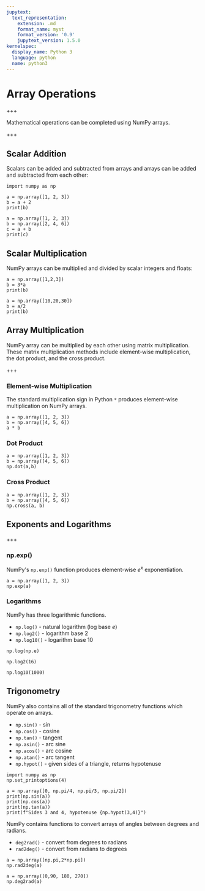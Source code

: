 ```yaml
---
jupytext:
  text_representation:
    extension: .md
    format_name: myst
    format_version: '0.9'
    jupytext_version: 1.5.0
kernelspec:
  display_name: Python 3
  language: python
  name: python3
---
```


# Array Operations

+++

Mathematical operations can be completed using NumPy arrays.

+++

## Scalar Addition

Scalars can be added and subtracted from arrays and arrays can be added and subtracted from each other:

```{code-cell} ipython3
import numpy as np

a = np.array([1, 2, 3])
b = a + 2
print(b)
```

```{code-cell} ipython3
a = np.array([1, 2, 3])
b = np.array([2, 4, 6])
c = a + b
print(c)
```

## Scalar Multiplication

NumPy arrays can be multiplied and divided by scalar integers and floats:

```{code-cell} ipython3
a = np.array([1,2,3])
b = 3*a
print(b)
```

```{code-cell} ipython3
a = np.array([10,20,30])
b = a/2
print(b)
```

## Array Multiplication

NumPy array can be multiplied by each other using matrix multiplication. These matrix multiplication methods include element-wise multiplication, the dot product, and the cross product.

+++

### Element-wise Multiplication

The standard multiplication sign in Python ```*``` produces element-wise multiplication on NumPy arrays.

```{code-cell} ipython3
a = np.array([1, 2, 3])
b = np.array([4, 5, 6])
a * b
```

### Dot Product

```{code-cell} ipython3
a = np.array([1, 2, 3])
b = np.array([4, 5, 6])
np.dot(a,b)
```

### Cross Product

```{code-cell} ipython3
a = np.array([1, 2, 3])
b = np.array([4, 5, 6])
np.cross(a, b)
```

## Exponents and Logarithms

+++

### np.exp()

NumPy's ```np.exp()``` function produces element-wise $e^x$ exponentiation.

```{code-cell} ipython3
a = np.array([1, 2, 3])
np.exp(a)
```

### Logarithms

NumPy has three logarithmic functions.

 * ```np.log()``` - natural logarithm (log base $e$)
 * ```np.log2()``` - logarithm base 2
 * ```np.log10()``` - logarithm base 10


```{code-cell} ipython3
np.log(np.e)
```

```{code-cell} ipython3
np.log2(16)
```

```{code-cell} ipython3
np.log10(1000)
```

## Trigonometry

NumPy also contains all of the standard trigonometry functions which operate on arrays.

 * ```np.sin()``` - sin
 * ```np.cos()``` - cosine
 * ```np.tan()``` - tangent
 * ```np.asin()``` - arc sine
 * ```np.acos()``` - arc cosine
 * ```np.atan()``` - arc tangent
 * ```np.hypot()``` - given sides of a triangle, returns hypotenuse

```{code-cell} ipython3
import numpy as np
np.set_printoptions(4)

a = np.array([0, np.pi/4, np.pi/3, np.pi/2])
print(np.sin(a))
print(np.cos(a))
print(np.tan(a))
print(f"Sides 3 and 4, hypotenuse {np.hypot(3,4)}")
```

NumPy contains functions to convert arrays of angles between degrees and radians.

* ```deg2rad()``` - convert from degrees to radians
* ```rad2deg()``` - convert from radians to degrees

```{code-cell} ipython3
a = np.array([np.pi,2*np.pi])
np.rad2deg(a)
```

```{code-cell} ipython3
a = np.array([0,90, 180, 270])
np.deg2rad(a)
```

```{code-cell} ipython3

```
